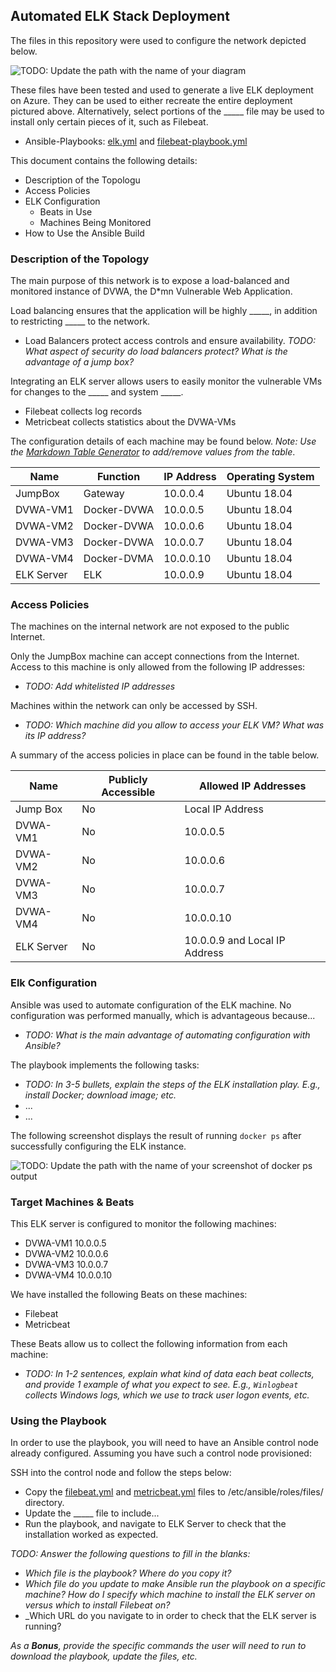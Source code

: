 ## Automated ELK Stack Deployment

The files in this repository were used to configure the network depicted below.

![TODO: Update the path with the name of your diagram](Images/diagram_filename.png)

These files have been tested and used to generate a live ELK deployment on Azure. They can be used to either recreate the entire deployment pictured above. Alternatively, select portions of the _____ file may be used to install only certain pieces of it, such as Filebeat.

  - Ansible-Playbooks: [elk.yml](elk.yml) and [filebeat-playbook.yml](filebeat-playbook.yml)

This document contains the following details:
- Description of the Topologu
- Access Policies
- ELK Configuration
  - Beats in Use
  - Machines Being Monitored
- How to Use the Ansible Build


### Description of the Topology

The main purpose of this network is to expose a load-balanced and monitored instance of DVWA, the D*mn Vulnerable Web Application.

Load balancing ensures that the application will be highly _____, in addition to restricting _____ to the network.
- Load Balancers protect access controls and ensure availability.
_TODO: What aspect of security do load balancers protect? What is the advantage of a jump box?_

Integrating an ELK server allows users to easily monitor the vulnerable VMs for changes to the _____ and system _____.
- Filebeat collects log records
- Metricbeat collects statistics about the DVWA-VMs

The configuration details of each machine may be found below.
_Note: Use the [Markdown Table Generator](http://www.tablesgenerator.com/markdown_tables) to add/remove values from the table_.

| Name      | Function     | IP Address | Operating System |
|-----------|--------------|------------|------------------|
| JumpBox   | Gateway      | 10.0.0.4   | Ubuntu 18.04     |
| DVWA-VM1  | Docker-DVWA  | 10.0.0.5   | Ubuntu 18.04     |
| DVWA-VM2  | Docker-DVWA  | 10.0.0.6   | Ubuntu 18.04     |
| DVWA-VM3  | Docker-DVWA  | 10.0.0.7   | Ubuntu 18.04     |
| DVWA-VM4  | Docker-DVMA  | 10.0.0.10  | Ubuntu 18.04     |
| ELK Server| ELK          | 10.0.0.9   | Ubuntu 18.04     |
### Access Policies

The machines on the internal network are not exposed to the public Internet. 

Only the JumpBox machine can accept connections from the Internet. Access to this machine is only allowed from the following IP addresses:
- _TODO: Add whitelisted IP addresses_

Machines within the network can only be accessed by SSH.
- _TODO: Which machine did you allow to access your ELK VM? What was its IP address?_

A summary of the access policies in place can be found in the table below.

| Name     | Publicly Accessible | Allowed IP Addresses |
|----------|---------------------|----------------------|
| Jump Box | No                  | Local IP Address     |
| DVWA-VM1 | No                  | 10.0.0.5             |
| DVWA-VM2 | No                  | 10.0.0.6             |
| DVWA-VM3 | No                  | 10.0.0.7             |
| DVWA-VM4 | No                  | 10.0.0.10            |
|ELK Server| No                  | 10.0.0.9 and Local IP Address|
### Elk Configuration

Ansible was used to automate configuration of the ELK machine. No configuration was performed manually, which is advantageous because...
- _TODO: What is the main advantage of automating configuration with Ansible?_

The playbook implements the following tasks:
- _TODO: In 3-5 bullets, explain the steps of the ELK installation play. E.g., install Docker; download image; etc._
- ...
- ...

The following screenshot displays the result of running `docker ps` after successfully configuring the ELK instance.

![TODO: Update the path with the name of your screenshot of docker ps output](Images/docker_ps_output.png)

### Target Machines & Beats
This ELK server is configured to monitor the following machines:
- DVWA-VM1 10.0.0.5
- DVWA-VM2 10.0.0.6
- DVWA-VM3 10.0.0.7
- DVWA-VM4 10.0.0.10

We have installed the following Beats on these machines:
- Filebeat
- Metricbeat

These Beats allow us to collect the following information from each machine:
- _TODO: In 1-2 sentences, explain what kind of data each beat collects, and provide 1 example of what you expect to see. E.g., `Winlogbeat` collects Windows logs, which we use to track user logon events, etc._

### Using the Playbook
In order to use the playbook, you will need to have an Ansible control node already configured. Assuming you have such a control node provisioned: 

SSH into the control node and follow the steps below:
- Copy the [filebeat.yml](filebeat.yml) and [metricbeat.yml](metricbeat.yml) files to /etc/ansible/roles/files/ directory.
- Update the _____ file to include...
- Run the playbook, and navigate to ELK Server to check that the installation worked as expected.

_TODO: Answer the following questions to fill in the blanks:_
- _Which file is the playbook? Where do you copy it?_
- _Which file do you update to make Ansible run the playbook on a specific machine? How do I specify which machine to install the ELK server on versus which to install Filebeat on?_
- _Which URL do you navigate to in order to check that the ELK server is running?

_As a **Bonus**, provide the specific commands the user will need to run to download the playbook, update the files, etc._
